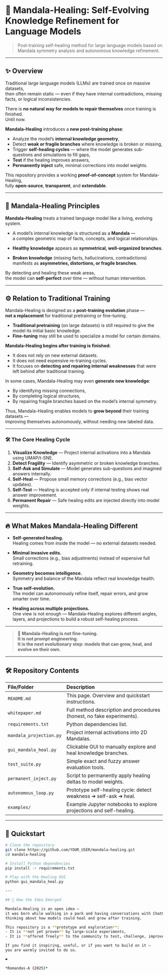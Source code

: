 # 🧠 Mandala-Healing: Self-Evolving Knowledge Refinement for Language Models

> Post-training self-healing method for large language models based on Mandala symmetry analysis and autonomous knowledge refinement.

---

## ✨ Overview

Traditional large language models (LLMs) are trained once on massive datasets,  
then often remain static — even if they have internal contradictions, missing facts, or logical inconsistencies.

There is **no natural way for models to repair themselves** once training is finished.  
Until now.

**Mandala-Healing** introduces a **new post-training phase**:

- Analyze the model’s **internal knowledge geometry**,
- Detect **weak or fragile branches** where knowledge is broken or missing,
- Trigger **self-healing cycles** — where the model generates sub-questions and simulations to fill gaps,
- **Test** if the healing improves answers,
- **Permanently inject** safe, minimal corrections into model weights.

This repository provides a working **proof-of-concept** system for Mandala-Healing,  
fully **open-source**, **transparent**, and **extendable**.

---

## 🧩 Mandala-Healing Principles

**Mandala-Healing** treats a trained language model like a living, evolving system.

- A model’s internal knowledge is structured as a **Mandala** —  
  a complex geometric map of facts, concepts, and logical relationships.

- **Healthy knowledge** appears as **symmetrical, well-organized branches**.

- **Broken knowledge** (missing facts, hallucinations, contradictions) manifests as **asymmetries, distortions, or fragile branches**.

By detecting and healing these weak areas,  
the model can **self-perfect** over time — without human intervention.

---

## ⚙️ Relation to Traditional Training

Mandala-Healing is designed as a **post-training evolution** phase —  
**not a replacement** for traditional pretraining or fine-tuning.

- **Traditional pretraining** (on large datasets) is still required to give the model its initial basic knowledge.
- **Fine-tuning** may still be used to specialize a model for certain domains.

**Mandala-Healing begins after training is finished:**

- It does not rely on new external datasets.
- It does not need expensive re-training cycles.
- It focuses on **detecting and repairing internal weaknesses** that were left behind after traditional training.

In some cases, Mandala-Healing may even **generate new knowledge**:  
- By identifying missing connections,
- By completing logical structures,
- By repairing fragile branches based on the model’s internal symmetry.

Thus, Mandala-Healing enables models to **grow beyond** their training datasets —  
improving themselves autonomously, without needing new labeled data.

---

### 🛠 The Core Healing Cycle

1. **Visualize Knowledge** — Project internal activations into a Mandala using UMAP/t-SNE.
2. **Detect Fragility** — Identify asymmetric or broken knowledge branches.
3. **Self-Ask and Simulate** — Model generates sub-questions and imagined answers internally.
4. **Self-Heal** — Propose small memory corrections (e.g., bias vector updates).
5. **Self-Test** — Healing is accepted only if internal testing shows real answer improvement.
6. **Permanent Repair** — Safe healing edits are injected directly into model weights.

---

## 🔥 What Makes Mandala-Healing Different

- **Self-generated healing.**  
  Healing comes from inside the model — no external datasets needed.

- **Minimal invasive edits.**  
  Small corrections (e.g., bias adjustments) instead of expensive full retraining.

- **Geometry becomes intelligence.**  
  Symmetry and balance of the Mandala reflect real knowledge health.

- **True self-evolution.**  
  The model can autonomously refine itself, repair errors, and grow smarter over time.

- **Healing across multiple projections.**  
  One view is not enough — Mandala-Healing explores different angles, layers, and projections to build a robust self-healing process.

---

> 🧠 **Mandala-Healing is not fine-tuning.  
> It is not prompt engineering.  
> It is the next evolutionary step: models that can grow, heal, and evolve on their own.**

---

## 🛠️ Repository Contents

| File/Folder | Description |
|:------------|:------------|
| `README.md` | This page. Overview and quickstart instructions. |
| `whitepaper.md` | Full method description and procedures (honest, no fake experiments). |
| `requirements.txt` | Python dependencies list. |
| `mandala_projection.py` | Project internal activations into 2D Mandalas. |
| `gui_mandala_heal.py` | Clickable GUI to manually explore and heal knowledge branches. |
| `test_suite.py` | Simple exact and fuzzy answer evaluation tools. |
| `permanent_inject.py` | Script to permanently apply healing deltas to model weights. |
| `autonomous_loop.py` | Prototype self-healing cycle: detect weakness ➔ self-ask ➔ heal. |
| `examples/` | Example Jupyter notebooks to explore projections and self-healing.

---

## 🚀 Quickstart

```bash
# Clone the repository
git clone https://github.com/YOUR_USER/mandala-healing.git
cd mandala-healing

# Install Python dependencies
pip install -r requirements.txt

# Play with the Healing GUI
python gui_mandala_heal.py

---

## 🌱 How the Idea Emerged

Mandala-Healing is an open idea —  
it was born while walking in a park and having conversations with ChatGPT,  
thinking about how models could heal and grow after training.

This repository is a **prototype and exploration**:  
- It is **not yet proven** by large-scale experiments,
- It is **offered freely** to the community to test, challenge, improve, or extend.

If you find it inspiring, useful, or if you want to build on it —  
you are warmly invited to do so.

❤️

*Romandas-A (2025)*
